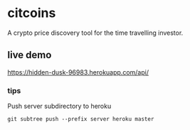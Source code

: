 # citcoins
A crypto price discovery tool for the time travelling investor.

## live demo
https://hidden-dusk-96983.herokuapp.com/api/

### tips
Push server subdirectory to heroku
```
git subtree push --prefix server heroku master
```